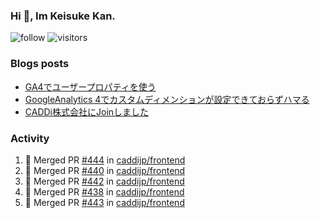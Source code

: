 ### Hi 👋, Im Keisuke Kan.

<!--
**9renpoto/9renpoto** is a ✨ _special_ ✨ repository because its `README.md` (this file) appears on your GitHub profile.

Here are some ideas to get you started:

- 🔭 I’m currently working on ...
- 🌱 I’m currently learning ...
- 👯 I’m looking to collaborate on ...
- 🤔 I’m looking for help with ...
- 💬 Ask me about ...
- 📫 How to reach me: ...
- 😄 Pronouns: ...
- ⚡ Fun fact: ...
-->

![follow](https://img.shields.io/github/followers/9renpoto?label=Follow&style=social)
![visitors](https://komarev.com/ghpvc/?username=9renpoto&label=Profile%20views&color=0e75b6&style=flat)

### Blogs posts

<!-- BLOG-POST-LIST:START -->
- [GA4でユーザープロパティを使う](https://9renpoto.dev/2021/02/21/google-analytics-4-user-properties/)
- [GoogleAnalytics 4でカスタムディメンションが設定できておらずハマる](https://9renpoto.dev/2021/02/13/google-analytics-4/)
- [CADDi株式会社にJoinしました](https://9renpoto.dev/2020/12/05/join/)
<!-- BLOG-POST-LIST:END -->

### Activity

<!--START_SECTION:activity-->
1. 🎉 Merged PR [#444](https://github.com/caddijp/frontend/pull/444) in [caddijp/frontend](https://github.com/caddijp/frontend)
2. 🎉 Merged PR [#440](https://github.com/caddijp/frontend/pull/440) in [caddijp/frontend](https://github.com/caddijp/frontend)
3. 🎉 Merged PR [#442](https://github.com/caddijp/frontend/pull/442) in [caddijp/frontend](https://github.com/caddijp/frontend)
4. 🎉 Merged PR [#438](https://github.com/caddijp/frontend/pull/438) in [caddijp/frontend](https://github.com/caddijp/frontend)
5. 🎉 Merged PR [#443](https://github.com/caddijp/frontend/pull/443) in [caddijp/frontend](https://github.com/caddijp/frontend)
<!--END_SECTION:activity-->

<!--START_SECTION:waka-->
<!--END_SECTION:waka-->